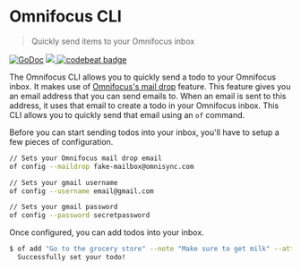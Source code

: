 # Omnifocus CLI

> Quickly send items to your Omnifocus inbox

<p>
    <a href="https://godoc.org/github.com/eugenetriguba/of"><img src="https://godoc.org/github.com/eugenetriguba/of?status.svg" alt="GoDoc"></a>
    <a href="https://goreportcard.com/report/github.com/eugenetriguba/of">
        <img src="https://goreportcard.com/badge/github.com/eugenetriguba/of">
    </a>
    <a href="https://codebeat.co/projects/github-com-eugenetriguba-of-master">
        <img alt="codebeat badge" src="https://codebeat.co/badges/4bfb8156-c136-4544-bbe7-f5a842e4594c" />
    </a>
</p>

The Omnifocus CLI allows you to quickly send a todo to your Omnifocus
inbox. It makes use of [Omnifocus's mail drop](https://support.omnigroup.com/omnifocus-mail-drop/) feature. This feature gives you an email address that you can send emails to. When an email is sent to this address, it uses that email to create a todo in your Omnifocus inbox. This CLI
allows you to quickly send that email using an ``of`` command.

Before you can start sending todos into your inbox, you'll have to setup a few pieces of 
configuration. 
```bash
// Sets your Omnifocus mail drop email
of config --maildrop fake-mailbox@omnisync.com

// Sets your gmail username
of config --username email@gmail.com

// Sets your gmail password
of config --password secretpassword
```

Once configured, you can add todos into your inbox.
```bash
$ of add "Go to the grocery store" --note "Make sure to get milk" --attachment "~/report.pdf"
  Successfully set your todo!
```
